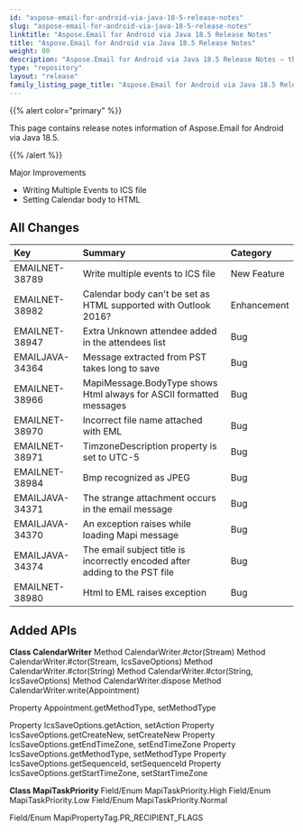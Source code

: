 ```yaml
---
id: "aspose-email-for-android-via-java-18-5-release-notes"
slug: "aspose-email-for-android-via-java-18-5-release-notes"
linktitle: "Aspose.Email for Android via Java 18.5 Release Notes"
title: "Aspose.Email for Android via Java 18.5 Release Notes"
weight: 80
description: "Aspose.Email for Android via Java 18.5 Release Notes – the latest updates and fixes."
type: "repository"
layout: "release"
family_listing_page_title: "Aspose.Email for Android via Java 18.5 Release Notes"
---
```


{{% alert color="primary" %}} 

This page contains release notes information of Aspose.Email for Android via Java 18.5.

{{% /alert %}} 

Major Improvements

- Writing Multiple Events to ICS file
- Setting Calendar body to HTML
## **All Changes**

|**Key**|**Summary**|**Category**|
| :- | :- | :- |
|EMAILNET-38789|Write multiple events to ICS file|New Feature|
|EMAILNET-38982|Calendar body can't be set as HTML supported with Outlook 2016?|Enhancement|
|EMAILNET-38947|Extra Unknown attendee added in the attendees list|Bug|
|EMAILJAVA-34364|Message extracted from PST takes long to save|Bug|
|EMAILNET-38966|MapiMessage.BodyType shows Html always for ASCII formatted messages|Bug|
|EMAILNET-38970|Incorrect file name attached with EML|Bug|
|EMAILNET-38971|TimzoneDescription property is set to UTC-5|Bug|
|EMAILNET-38984|Bmp recognized as JPEG|Bug|
|EMAILJAVA-34371|The strange attachment occurs in the email message|Bug|
|EMAILJAVA-34370|An exception raises while loading Mapi message|Bug|
|EMAILJAVA-34374|The email subject title is incorrectly encoded after adding to the PST file|Bug|
|EMAILNET-38980|Html to EML raises exception|Bug|

## **Added APIs**
**Class CalendarWriter** 
Method CalendarWriter.#ctor(Stream)
Method CalendarWriter.#ctor(Stream, IcsSaveOptions)
Method CalendarWriter.#ctor(String)
Method CalendarWriter.#ctor(String, IcsSaveOptions)
Method CalendarWriter.dispose
Method CalendarWriter.write(Appointment)

Property Appointment.getMethodType, setMethodType

Property IcsSaveOptions.getAction, setAction
Property IcsSaveOptions.getCreateNew, setCreateNew
Property IcsSaveOptions.getEndTimeZone, setEndTimeZone
Property IcsSaveOptions.getMethodType, setMethodType
Property IcsSaveOptions.getSequenceId, setSequenceId
Property IcsSaveOptions.getStartTimeZone, setStartTimeZone

**Class MapiTaskPriority** 
Field/Enum MapiTaskPriority.High
Field/Enum MapiTaskPriority.Low
Field/Enum MapiTaskPriority.Normal

Field/Enum MapiPropertyTag.PR_RECIPIENT_FLAGS
